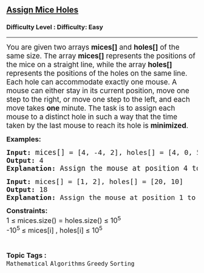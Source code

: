 <h2><a href="https://www.geeksforgeeks.org/problems/assign-mice-holes3053/1?_gl=1*3si2qq*_up*MQ..*_gs*MQ..&gclid=CjwKCAjw_fnFBhB0EiwAH_MfZpkcrUfWpOTgSyuviHqNjBKiNCRDfoBdgEKViYSbavrzOAkOB1-jThoCmTUQAvD_BwE&gbraid=0AAAAAC9yBkAr399_5RxE87klnJqpErZRB">Assign Mice Holes</a></h2><h3>Difficulty Level : Difficulty: Easy</h3><hr><div class="problems_problem_content__Xm_eO"><p><span style="font-size: 14pt;">You are given two arrays <strong data-start="138" data-end="149">mices[]</strong> and <strong data-start="154" data-end="165">holes[]</strong> of the same size. The array <strong data-start="194" data-end="205">mices[]</strong> represents the positions of the mice on a straight line, while the array <strong data-start="279" data-end="290">holes[]</strong> represents the positions of the holes on the same line. Each hole can accommodate exactly one mouse. A mouse can either stay in its current position, move one step to the right, or move one step to the left, and each move takes <strong>one</strong> minute. The task is to assign each mouse to a distinct hole in such a way that the time taken by the last mouse to reach its hole is <strong>minimized</strong>.</span></p>
<p><span style="font-size: 18px;"><strong>Examples:</strong></span></p>
<pre><span style="font-size: 18px;"><strong style="font-size: 18px;">Input:</strong> <span style="font-size: 14pt;">mices[]</span></span><span style="font-size: 18px;"> = [4, -4, 2], holes[] = [4, 0, 5]</span> <br><span style="font-size: 18px;"><strong><span style="font-size: 18px;">Output:</span> </strong></span><span style="font-size: 18px;">4</span>
<span style="font-size: 18px;"><strong>Explanation: </strong></span><span style="font-size: 14pt;">Assign the mouse at position 4 to the hole at position 4, so the time taken is 0 minutes. Assign the mouse at position −4 to the hole at position 0, so the time taken is 4 minutes. Assign the mouse at position 2 to the hole at position 5, so the time taken is 3 minutes. Hence, the maximum time required by any mouse is 4 minutes.</span></pre>
<pre><span style="font-size: 18px;"><strong style="font-size: 18px;">Input:</strong> </span><span style="font-size: 18px;">mices[] = [1, 2], holes[] = [20, 10]</span> <br><span style="font-size: 18px;"><strong>Output: </strong>18</span> <br><span style="font-size: 18px;"><strong>Explanation: </strong>Assign the mouse at position 1 to the hole at position 10, so the time taken is 9 minutes. Assign the mouse at position 2 to the hole at position 20, so the time taken is 18 minutes. Hence, the maximum time required by any mouse is 18 minutes.</span></pre>
<p><span style="font-size: 18px;"><strong>Constraints:</strong></span><br><span style="font-size: 18px;">1 ≤ mices.size() = holes.size() ≤ 10<sup>5</sup></span><br><span style="font-size: 18px;">-10<sup>5 </sup>≤ mices[i] , holes[i] ≤ 10<sup>5</sup></span></p></div><br><p><span style=font-size:18px><strong>Topic Tags : </strong><br><code>Mathematical</code>&nbsp;<code>Algorithms</code>&nbsp;<code>Greedy</code>&nbsp;<code>Sorting</code>&nbsp;